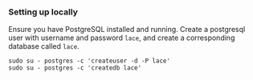 

### Setting up locally

Ensure you have PostgreSQL installed and running. Create a postgresql user with username and password `lace`, and create a corresponding database called `lace`.

```
sudo su - postgres -c 'createuser -d -P lace'
sudo su - postgres -c 'createdb lace'
```
